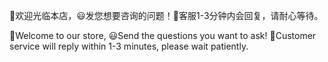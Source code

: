 👋欢迎光临本店，😃发您想要咨询的问题！🚀客服1-3分钟内会回复，请耐心等待。

👋Welcome to our store, 😃Send the questions you want to ask! 🚀Customer service will reply within 1-3 minutes, please wait patiently.
